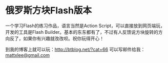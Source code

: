 # 俄罗斯方块Flash版本
一个学习Flash的练习作品，语言当然是Action Script，可以直接放到网页端玩，开发的工具是Flash Builder。基本的东东都有了，不过有人反馈说方块旋转的方向反了，如果你有兴趣就改改呗。祝你玩得开心！

到我的博客上就可以玩：http://btblog.net/?cat=66
可以写邮件给我：[mattxlee@gmail.com](mailto:mattxlee@gmail.com)
